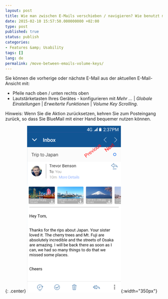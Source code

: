 ```yaml
---
layout: post
title: Wie man zwischen E-Mails verschieben / navigieren? Wie benutzt man Volume Keys Scrolling?
date: 2015-02-10 15:57:50.000000000 +02:00
type: post
published: true
status: publish
categories:
- Features &amp; Usability
tags: []
lang: de
permalink: /move-between-emails-volume-keys/
---
```


Sie können die vorherige oder nächste E-Mail aus der aktuellen E-Mail-Ansicht mit:

* Pfeile nach oben / unten rechts oben
* Lautstärketasten Ihres Gerätes - konfigurieren mit *Mehr ...* \| *Globale Einstellungen* \| *Erweiterte Funktionen* \| *Volume Key Scrolling*.

Hinweis: Wenn Sie die Aktion zurücksetzen, kehren Sie zum Posteingang zurück, so dass Sie BlueMail mit einer Hand bequemer nutzen können.

{: .center}
![BlueMail Scroll](/assets/BlueMail_scroll.png){:width="350px"}

